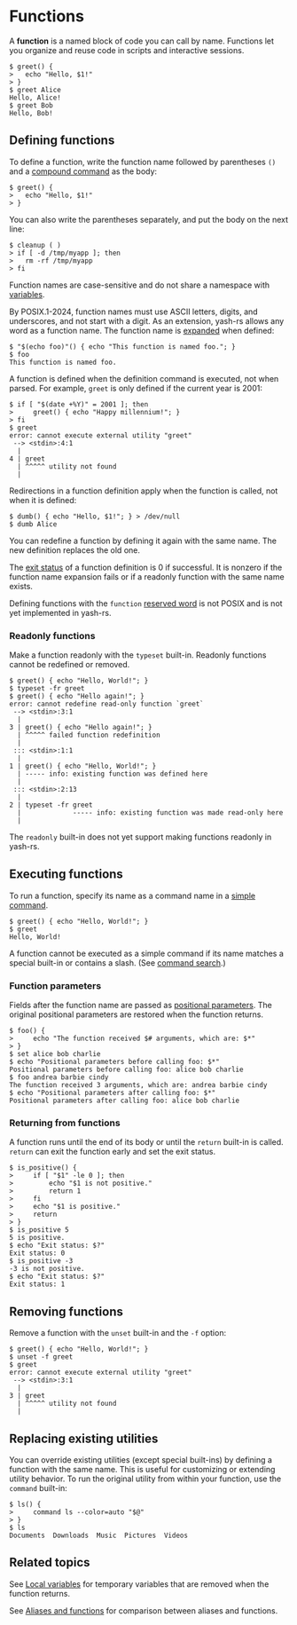 # Functions

A **function** is a named block of code you can call by name. Functions let you organize and reuse code in scripts and interactive sessions.

```shell
$ greet() {
>   echo "Hello, $1!"
> }
$ greet Alice
Hello, Alice!
$ greet Bob
Hello, Bob!
```

## Defining functions

To define a function, write the function name followed by parentheses `()` and a [compound command](commands/index.html#commands-1) as the body:

```shell
$ greet() {
>   echo "Hello, $1!"
> }
```

You can also write the parentheses separately, and put the body on the next line:

```shell
$ cleanup ( )
> if [ -d /tmp/myapp ]; then
>   rm -rf /tmp/myapp
> fi
```

Function names are case-sensitive and do not share a namespace with [variables](parameters/variables.md).

By POSIX.1-2024, function names must use ASCII letters, digits, and underscores, and not start with a digit. As an extension, yash-rs allows any word as a function name. The function name is [expanded](words/index.html#word-expansion) when defined:

```shell
$ "$(echo foo)"() { echo "This function is named foo."; }
$ foo
This function is named foo.
```

A function is defined when the definition command is executed, not when parsed. For example, `greet` is only defined if the current year is 2001:

```shell
$ if [ "$(date +%Y)" = 2001 ]; then
>     greet() { echo "Happy millennium!"; }
> fi
$ greet
error: cannot execute external utility "greet"
 --> <stdin>:4:1
  |
4 | greet
  | ^^^^^ utility not found
  |
```

Redirections in a function definition apply when the function is called, not when it is defined:

```shell
$ dumb() { echo "Hello, $1!"; } > /dev/null
$ dumb Alice
```

You can redefine a function by defining it again with the same name. The new definition replaces the old one.

The [exit status](commands/exit_status.md#exit-status) of a function definition is 0 if successful. It is nonzero if the function name expansion fails or if a readonly function with the same name exists.

Defining functions with the `function` [reserved word](words/keywords.md) is not POSIX and is not yet implemented in yash-rs.

### Readonly functions

Make a function readonly with the `typeset` built-in. Readonly functions cannot be redefined or removed.

```shell
$ greet() { echo "Hello, World!"; }
$ typeset -fr greet
$ greet() { echo "Hello again!"; }
error: cannot redefine read-only function `greet`
 --> <stdin>:3:1
  |
3 | greet() { echo "Hello again!"; }
  | ^^^^^ failed function redefinition
  |
 ::: <stdin>:1:1
  |
1 | greet() { echo "Hello, World!"; }
  | ----- info: existing function was defined here
  |
 ::: <stdin>:2:13
  |
2 | typeset -fr greet
  |             ----- info: existing function was made read-only here
  |
```

The `readonly` built-in does not yet support making functions readonly in yash-rs.

## Executing functions

To run a function, specify its name as a command name in a [simple command](commands/simple.md).

```shell
$ greet() { echo "Hello, World!"; }
$ greet
Hello, World!
```

A function cannot be executed as a simple command if its name matches a special built-in or contains a slash. (See [command search](commands/simple.md#command-search).)
<!-- TODO: Use the command built-in to call such functions -->

### Function parameters

Fields after the function name are passed as [positional parameters](parameters/positional.md). The original positional parameters are restored when the function returns.

```shell
$ foo() {
>     echo "The function received $# arguments, which are: $*"
> }
$ set alice bob charlie
$ echo "Positional parameters before calling foo: $*"
Positional parameters before calling foo: alice bob charlie
$ foo andrea barbie cindy
The function received 3 arguments, which are: andrea barbie cindy
$ echo "Positional parameters after calling foo: $*"
Positional parameters after calling foo: alice bob charlie
```

### Returning from functions

A function runs until the end of its body or until the `return` built-in is called. `return` can exit the function early and set the exit status.

```shell
$ is_positive() {
>     if [ "$1" -le 0 ]; then
>         echo "$1 is not positive."
>         return 1
>     fi
>     echo "$1 is positive."
>     return
> }
$ is_positive 5
5 is positive.
$ echo "Exit status: $?"
Exit status: 0
$ is_positive -3
-3 is not positive.
$ echo "Exit status: $?"
Exit status: 1
```

## Removing functions

Remove a function with the `unset` built-in and the `-f` option:

```shell
$ greet() { echo "Hello, World!"; }
$ unset -f greet
$ greet
error: cannot execute external utility "greet"
 --> <stdin>:3:1
  |
3 | greet
  | ^^^^^ utility not found
  |
```

## Replacing existing utilities

You can override existing utilities (except special built-ins) by defining a function with the same name. This is useful for customizing or extending utility behavior. To run the original utility from within your function, use the `command` built-in:

```shell,no_run
$ ls() {
>     command ls --color=auto "$@"
> }
$ ls
Documents  Downloads  Music  Pictures  Videos
```

## Related topics

See [Local variables](parameters/variables.md#local-variables) for temporary variables that are removed when the function returns.

See [Aliases and functions](aliases.md#aliases-and-functions) for comparison between aliases and functions.
